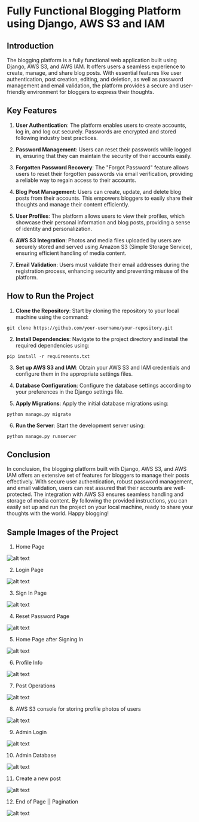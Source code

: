 # Fully Functional Blogging Platform using Django, AWS S3 and IAM

## Introduction
The blogging platform is a fully functional web application built using Django, AWS S3, and AWS IAM. It offers users a seamless experience to create, manage, and share blog posts. With essential features like user authentication, post creation, editing, and deletion, as well as password management and email validation, the platform provides a secure and user-friendly environment for bloggers to express their thoughts.

## Key Features
1. **User Authentication**: The platform enables users to create accounts, log in, and log out securely. Passwords are encrypted and stored following industry best practices.

2. **Password Management**: Users can reset their passwords while logged in, ensuring that they can maintain the security of their accounts easily.

3. **Forgotten Password Recovery**: The "Forgot Password" feature allows users to reset their forgotten passwords via email verification, providing a reliable way to regain access to their accounts.

4. **Blog Post Management**: Users can create, update, and delete blog posts from their accounts. This empowers bloggers to easily share their thoughts and manage their content efficiently.

5. **User Profiles**: The platform allows users to view their profiles, which showcase their personal information and blog posts, providing a sense of identity and personalization.

6. **AWS S3 Integration**: Photos and media files uploaded by users are securely stored and served using Amazon S3 (Simple Storage Service), ensuring efficient handling of media content.

7. **Email Validation**: Users must validate their email addresses during the registration process, enhancing security and preventing misuse of the platform.

## How to Run the Project
1. **Clone the Repository**: Start by cloning the repository to your local machine using the command:
```
git clone https://github.com/your-username/your-repository.git
```
2. **Install Dependencies**: Navigate to the project directory and install the required dependencies using:

```
pip install -r requirements.txt
```
3. **Set up AWS S3 and IAM**: Obtain your AWS S3 and IAM credentials and configure them in the appropriate settings files.

4. **Database Configuration**: Configure the database settings according to your preferences in the Django settings file.

5. **Apply Migrations**: Apply the initial database migrations using:
```
python manage.py migrate
```
6. **Run the Server**: Start the development server using:
```
python manage.py runserver
```


## Conclusion
In conclusion, the blogging platform built with Django, AWS S3, and AWS IAM offers an extensive set of features for bloggers to manage their posts effectively. With secure user authentication, robust password management, and email validation, users can rest assured that their accounts are well-protected. The integration with AWS S3 ensures seamless handling and storage of media content. By following the provided instructions, you can easily set up and run the project on your local machine, ready to share your thoughts with the world. Happy blogging!

## Sample Images of the Project
1. Home Page

![alt text](https://raw.githubusercontent.com/VishalManam/django-blog-page/main/images/Screenshot%20(52).png)

2. Login Page

![alt text](https://raw.githubusercontent.com/VishalManam/django-blog-page/main/images/Screenshot%20(53).png)

3. Sign In Page

![alt text](https://raw.githubusercontent.com/VishalManam/django-blog-page/main/images/Screenshot%20(54).png)

4. Reset Password Page

![alt text](https://raw.githubusercontent.com/VishalManam/django-blog-page/main/images/Screenshot%20(55).png)

5. Home Page after Signing In

![alt text](https://raw.githubusercontent.com/VishalManam/django-blog-page/main/images/Screenshot%20(56).png)

6. Profile Info

![alt text](https://raw.githubusercontent.com/VishalManam/django-blog-page/main/images/Screenshot%20(57).png)

7. Post Operations

![alt text](https://raw.githubusercontent.com/VishalManam/django-blog-page/main/images/Screenshot%20(58).png)

8. AWS S3 console for storing profile photos of users

![alt text](https://raw.githubusercontent.com/VishalManam/django-blog-page/main/images/Screenshot%20(59).png)

9. Admin Login

![alt text](https://raw.githubusercontent.com/VishalManam/django-blog-page/main/images/Screenshot%20(60).png)

10. Admin Database

![alt text](https://raw.githubusercontent.com/VishalManam/django-blog-page/main/images/Screenshot%20(61).png)

11. Create a new post

![alt text](https://raw.githubusercontent.com/VishalManam/django-blog-page/main/images/Screenshot%20(62).png)

12. End of Page || Pagination

![alt text](https://raw.githubusercontent.com/VishalManam/django-blog-page/main/images/Screenshot%20(63).png)
